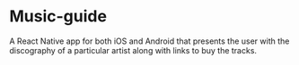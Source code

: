 # Music-guide
A React Native app for both iOS and Android that presents the user with the discography of a particular artist along with links to buy the tracks.
